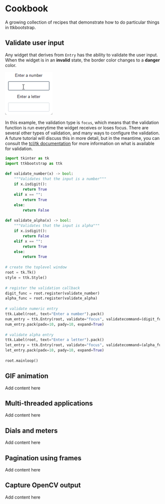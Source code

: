 # Cookbook

A growing collection of recipes that demonstrate how to do particular things in ttkbootstrap.

## Validate user input

Any widget that derives from `Entry` has the ability to validate the user input. When 
the widget is in an **invalid** state, the border color changes to a **danger** color.

![invalid entry](./assets/cookbook/entry-validation.gif)

In this example, the validation type is `focus`, which means that the validation
function is run everytime the widget receives or loses focus. There are several
other types of validation, and many ways to configure the validation. A future
tutorial will discuss this in more detail, but in the meantime, you can consult
the [tcl/tk documentation](https://tcl.tk/man/tcl8.6/TkCmd/ttk_entry.htm) for more 
information on what is available for validation.

```python
import tkinter as tk
import ttkbootstrap as ttk

def validate_number(x) -> bool:
    """Validates that the input is a number"""
    if x.isdigit():
        return True
    elif x == "":
        return True
    else:
        return False

def validate_alpha(x) -> bool:
    """Validates that the input is alpha"""
    if x.isdigit():
        return False
    elif x == "":
        return True
    else:
        return True

# create the toplevel window
root = tk.Tk()
style = ttk.Style()

# register the validation callback
digit_func = root.register(validate_number)
alpha_func = root.register(validate_alpha)

# validate numeric entry
ttk.Label(root, text="Enter a number").pack()
num_entry = ttk.Entry(root, validate="focus", validatecommand=(digit_func, '%P'))
num_entry.pack(padx=10, pady=10, expand=True)

# validate alpha entry
ttk.Label(root, text="Enter a letter").pack()
let_entry = ttk.Entry(root, validate="focus", validatecommand=(alpha_func, '%P'))
let_entry.pack(padx=10, pady=10, expand=True)

root.mainloop()
```

## GIF animation
Add content here

## Multi-threaded applications
Add content here

## Dials and meters
Add content here

## Pagination using frames
Add content here

## Capture OpenCV output
Add content here

